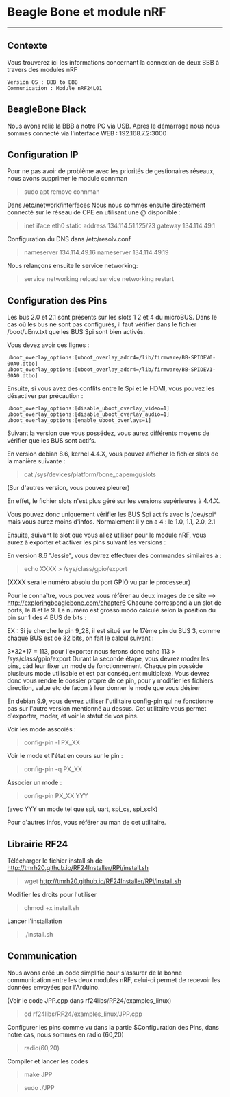 # Beagle Bone et module nRF

---

## Contexte
Vous trouverez ici les informations concernant la connexion de deux BBB à travers des modules nRF

```
Version OS : BBB to BBB
Communication : Module nRF24L01
```

## BeagleBone Black
Nous avons relié la BBB à notre PC via USB. Après le démarrage nous nous sommes connecté via l'interface WEB : 192.168.7.2:3000 


## Configuration IP

Pour ne pas avoir de problème avec les priorités de gestionaires réseaux, nous avons supprimer le module connman
> sudo apt remove connman

Dans /etc/network/interfaces Nous nous sommes ensuite directement connecté sur le réseau de CPE en utilisant une @ disponible : 
> inet iface eth0 static
> address 134.114.51.125/23
> gateway 134.114.49.1

Configuration du DNS dans /etc/resolv.conf
> nameserver 134.114.49.16
> nameserver 134.114.49.19

Nous relançons ensuite le service networking:
> service networking reload
> service networking restart


## Configuration des Pins

Les bus 2.0 et 2.1 sont présents sur les slots 1 2 et 4 du microBUS.
Dans le cas où les bus ne sont pas configurés, il faut vérifier dans le fichier /boot/uEnv.txt que les BUS Spi sont bien activés.

Vous devez avoir ces lignes :
```
uboot_overlay_options:[uboot_overlay_addr4=/lib/firmware/BB-SPIDEV0-00A0.dtbo]
uboot_overlay_options:[uboot_overlay_addr4=/lib/firmware/BB-SPIDEV1-00A0.dtbo]
```

Ensuite, si vous avez des conflits entre le Spi et le HDMI, vous pouvez les désactiver par précaution :
```
uboot_overlay_options:[disable_uboot_overlay_video=1]
uboot_overlay_options:[disable_uboot_overlay_audio=1]
uboot_overlay_options:[enable_uboot_overlays=1]
```

Suivant la version que vous possédez, vous aurez différents moyens de vérifier que les BUS sont actifs.

En version debian 8.6, kernel 4.4.X, vous pouvez afficher le fichier slots de la manière suivante :
>  cat /sys/devices/platform/bone_capemgr/slots

(Sur d'autres version, vous pouvez pleurer)

En effet, le fichier slots n'est plus géré sur les versions supérieures à 4.4.X.

Vous pouvez donc uniquement vérifier les BUS Spi actifs avec ls /dev/spi* mais vous aurez moins d'infos.
Normalement il y en a 4 : le 1.0, 1.1, 2.0, 2.1

Ensuite, suivant le slot que vous allez utiliser pour le module nRF, vous aurez à exporter et activer les pins suivant les versions :

En version 8.6 "Jessie", vous devrez effectuer des commandes similaires à :
> echo XXXX > /sys/class/gpio/export

(XXXX sera le numéro absolu du port GPIO vu par le processeur)

Pour le connaître, vous pouvez vous référer au deux images de ce site --> http://exploringbeaglebone.com/chapter6
Chacune correspond à un slot de ports, le 8 et le 9.
Le numéro est grosso modo calculé selon la position du pin sur 1 des 4 BUS de bits :

EX : Si je cherche le pin 9_28, il est situé sur le 17ème pin du BUS 3, comme chaque BUS est de 32 bits, on fait le calcul suivant :

3*32+17 = 113, pour l'exporter nous ferons donc echo 113 > /sys/class/gpio/export
Durant la seconde étape, vous devrez moder les pins, càd leur fixer un mode de fonctionnement.
Chaque pin possède plusieurs mode utilisable et est par conséquent multiplexé. Vous devrez donc vous rendre le dossier propre de ce pin, pour y modifier les fichiers direction, value etc de façon à leur donner le mode que vous désirer

En debian 9.9, vous devrez utiliser l'utilitaire config-pin qui ne fonctionne pas sur l'autre version mentionné au dessus.
Cet utilitaire vous permet d'exporter, moder, et voir le statut de vos pins.

Voir les mode asscoiés :
> config-pin -l PX_XX 

Voir le mode et l'état en cours sur le pin :
> config-pin -q PX_XX 

Associer un mode :
> config-pin PX_XX YYY

(avec YYY un mode tel que spi, uart, spi_cs, spi_sclk)

Pour d'autres infos, vous référer au man de cet utilitaire.



## Librairie RF24

Télécharger le fichier install.sh de http://tmrh20.github.io/RF24Installer/RPi/install.sh
> wget http://tmrh20.github.io/RF24Installer/RPi/install.sh 

Modifier les droits pour l'utiliser
> chmod +x install.sh 

Lancer l'installation
> ./install.sh 



## Communication

Nous avons créé un code simplifié pour s'assurer de la bonne communication entre les deux modules nRF, celui-ci permet de recevoir les données envoyées par l'Arduino. 

(Voir le code JPP.cpp dans rf24libs/RF24/examples_linux)
> cd rf24libs/RF24/examples_linux/JPP.cpp  

Configurer les pins comme vu dans la partie $Configuration des Pins, dans notre cas, nous sommes en radio (60,20)
> radio(60,20)

Compiler et lancer les codes
> make JPP

> sudo ./JPP



